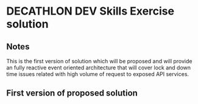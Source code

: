 # DECATHLON DEV  Skills  Exercise solution

## Notes

This is the first version of solution which will be proposed  and will provide an fully reactive event oriented architecture that will cover lock and down time issues related with high volume of request to exposed API services. 

## First version of proposed solution